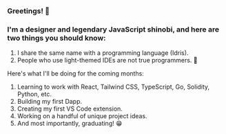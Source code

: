 ### Greetings! 👋

### I'm a designer and legendary JavaScript shinobi, and here are two things you should know:

1. I share the same name with a programming language (Idris).
2. People who use light-themed IDEs are not true programmers. 🌚


Here's what I'll be doing for the coming months:

1. Learning to work with React, Tailwind CSS, TypeScript, Go, Solidity, Python, etc.
2. Building my first Dapp.
3. Creating my first VS Code extension.
4. Working on a handful of unique project ideas.
5. And most importantly, graduating! 😁

<!--
**theBardBoy/theBardBoy** is a ✨ _special_ ✨ repository because its `README.md` (this file) appears on your GitHub profile.

Here are some ideas to get you started:

- 🔭 I’m currently working on ...
- 🌱 I’m currently learning ...
- 👯 I’m looking to collaborate on ...
- 🤔 I’m looking for help with ...
- 💬 Ask me about ...
- 📫 How to reach me: ...
- 😄 Pronouns: ...
- ⚡ Fun fact: ...
-->

